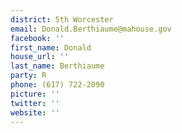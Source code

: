 ```yaml
---
district: 5th Worcester
email: Donald.Berthiaume@mahouse.gov
facebook: ''
first_name: Donald
house_url: ''
last_name: Berthiaume
party: R
phone: (617) 722-2090
picture: ''
twitter: ''
website: ''
---
```

